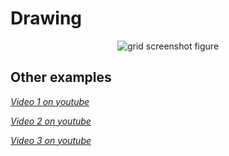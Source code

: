 # Drawing

<p align="center">
  <img src="https://github.com/planelles20/modern-openGL-practice/blob/master/example8/result/result8_1.gif?raw=true" alt="grid screenshot figure"/>
</p>

## Other examples

*[Video 1 on youtube](https://www.youtube.com/watch?v=6QKdHwffvrM)*

*[Video 2 on youtube](https://www.youtube.com/watch?v=ZM9u-d8zhxk)*

*[Video 3 on youtube](https://www.youtube.com/watch?v=cYvOaV7NNoo&t=1s)*
